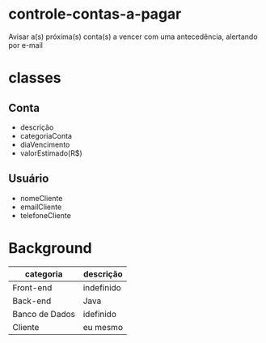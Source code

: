 # controle-contas-a-pagar
Avisar a(s) próxima(s) conta(s) a vencer com uma antecedência, alertando por e-mail

# classes
## Conta
* descrição
* categoriaConta
* diaVencimento
* valorEstimado(R$)
## Usuário
* nomeCliente
* emailCliente
* telefoneCliente

# Background
| categoria      | descrição  |
|----------------|------------|
| Front-end      | indefinido |
| Back-end       | Java       |
| Banco de Dados | idefinido  |
| Cliente        | eu mesmo   |
